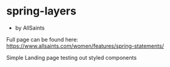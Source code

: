# spring-layers

- by AllSaints


Full page can be found here: https://www.allsaints.com/women/features/spring-statements/

Simple Landing page testing out styled components

